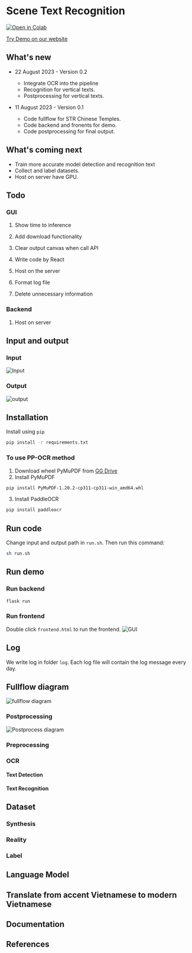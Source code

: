 # Scene Text Recognition
[![Open in Colab](https://colab.research.google.com/assets/colab-badge.svg)](https://colab.research.google.com/drive/1Xgdh0_snKMpJz4gn-kLQ8LwA9sTQ-VcQ?usp=sharing)

[Try Demo on our website](https://www.jaided.ai/easyocr)
## What's new
- 22 August 2023 - Version 0.2
    - Integrate OCR into the pipeline
    - Recognition for vertical texts.
    - Postprocessing for vertical texts.
    

- 11 August 2023 - Version 0.1
    - Code fullflow for STR Chinese Temples.
    - Code backend and fronents for demo.
    - Code postprocessing for final output.

## What's coming next

- Train more accurate model detection and recognition text
- Collect and label datasets.
- Host on server have GPU.

## Todo
### GUI
1. Show time to inference
2. Add download functionality
3. Clear output canvas when call API
4. Write code by React
5. Host on the server

6. Format log file
7. Delete unnecessary information


### Backend
1. Host on server


## Input and output
### Input
![Input](image/input_img.jpg)
### Output
![output](image/output_img.png)

## Installation
Install using `pip`
``` bash
pip install -r requirements.txt
```
### To use PP-OCR method
1. Download wheel PyMuPDF from [GG Drive](https://drive.google.com/file/d/1bYdtLr2tkyWZJr-TBSO8MB6w-BZTxkaG/view?usp=drive_link)
2. Install PyMuPDF
```sh
pip install PyMuPDF-1.20.2-cp311-cp311-win_amd64.whl
```
3. Install PaddleOCR
```sh
pip install paddleocr
```

## Run code
Change input and output path in `run.sh`. Then run this command:
``` bash
sh run.sh
```

## Run demo
### Run backend
``` bash
flask run
```
### Run frontend
Double click `frontend.html` to run the frontend.
![GUI](image/UI.png)

## Log
We write log in folder  `log`. Each log file will contain the log message every day.

## Fullflow diagram
![fullflow diagram](image/fullow_str_temple.png)

### Postprocessing
![Postprocess diagram](image/detail_postprocess.png)

### Preprocessing

### OCR
#### Text Detection


#### Text Recognition



## Dataset
### Synthesis


### Reality


### Label

## Language Model

## Translate from accent Vietnamese to modern Vietnamese



## Documentation









## References
